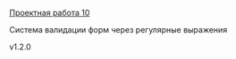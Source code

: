 [Проектная работа 10](https://lishainik.github.io/)

Система валидации форм через регулярные выражения

v1.2.0
